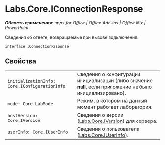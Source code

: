 
# Labs.Core.IConnectionResponse

 _**Область применения:** apps for Office | Office Add-ins | Office Mix | PowerPoint_

Сведения об ответе, возвращаемые при вызове подключения.

```
interface IConnectionResponse
```


## Свойства


|||
|:-----|:-----|
| `initializationInfo: Core.IConfigurationInfo`|Сведения о конфигурации инициализации (либо значение **null**, если приложение не было инициализировано).|
| `mode: Core.LabMode`|Режим, в котором на данный момент работает лаборатория.|
| `hostVersion: Core.IVersion`|Сведения о версии ([Labs.Core.IVersion](../../reference/office-mix/labs.core.iversion.md)) для сервера.|
| `userInfo: Core.IUserInfo`|Сведения о пользователе ([Labs.Core.IUserInfo](../../reference/office-mix/labs.core.iuserinfo.md)).|
